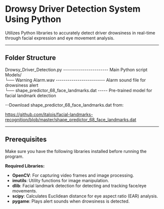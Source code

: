 # **Drowsy Driver Detection System Using Python**

Utilizes Python libraries to accurately detect driver drowsiness in real-time through facial expression and eye movement analysis.

---

##  Folder Structure
Drowsy_Driver_Detection.py ----------------------- Main Python script  
Models/  
   └── Warning Alarm.wav ------------------------- Alarm sound file for drowsiness alert  
   └── shape_predictor_68_face_landmarks.dat ----- Pre-trained model for facial landmark detection 
   
--Download shape_predictor_68_face_landmarks.dat from:


https://github.com/italojs/facial-landmarks-recognition/blob/master/shape_predictor_68_face_landmarks.dat


---
##  Prerequisites
Make sure you have the following libraries installed before running the program.

**Required Libraries:**
- **OpenCV**: For capturing video frames and image processing.
- **imutils**: Utility functions for image manipulation.
- **dlib**: Facial landmark detection for detecting and tracking face/eye movements.
- **scipy**: Calculates Euclidean distance for eye aspect ratio (EAR) analysis.
- **pygame**: Plays alert sounds when drowsiness is detected.
